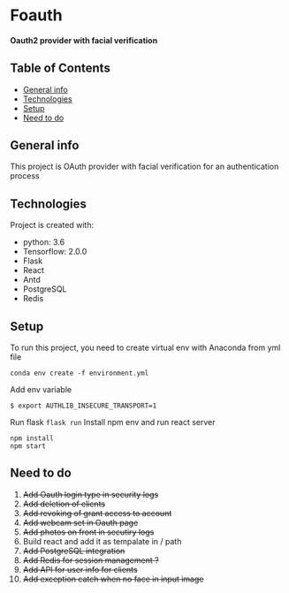 # Foauth
#### Oauth2 provider with facial verification

## Table of Contents
* [General info](#general-info)
* [Technologies](#technologies)
* [Setup](#setup)
* [Need to do](#needtodo)

## General info
This project is OAuth provider with facial verification for an authentication process
	
## Technologies
Project is created with:
* python: 3.6
* Tensorflow: 2.0.0
* Flask
* React
* Antd
* PostgreSQL
* Redis

## Setup
To run this project, you need to create virtual env with Anaconda from yml file
```
conda env create -f environment.yml
```
Add env variable
```
$ export AUTHLIB_INSECURE_TRANSPORT=1
```
Run flask
```flask run```
Install npm env and run react server
```
npm install
npm start
```

## Need to do
1. ~~Add Oauth login type in security logs~~
2. ~~Add deletion of clients~~
3. ~~Add revoking of grant access to account~~
4. ~~Add webcam set in Oauth page~~
5. ~~Add photos on front in secutiry logs~~
6. Build react and add it as tempalate in / path
7. ~~Add PostgreSQL integration~~
8. ~~Add Redis for session management ?~~
9. ~~Add API for user info for clients~~
10. ~~Add exception catch when no face in input image~~